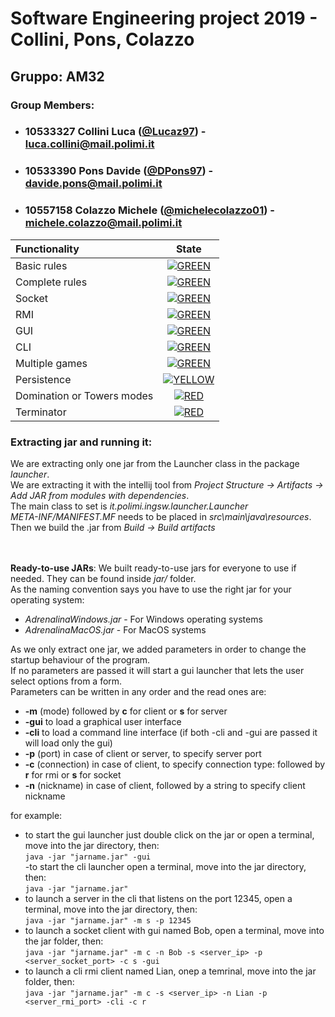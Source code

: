 # Software Engineering project 2019 - Collini, Pons, Colazzo
## Gruppo: AM32

### Group Members:
* ### 10533327 Collini Luca ([@Lucaz97](https://github.com/Lucaz97)) - luca.collini@mail.polimi.it
* ### 10533390 Pons Davide ([@DPons97](https://github.com/DPons97)) - davide.pons@mail.polimi.it
* ### 10557158 Colazzo Michele ([@michelecolazzo01](https://github.com/michelecolazzo01)) - michele.colazzo@mail.polimi.it

| Functionality | State |
|:-----------------------|:------------------------------------:|
| Basic rules | [![GREEN](https://placehold.it/15/44bb44/44bb44)](#) |
| Complete rules | [![GREEN](https://placehold.it/15/44bb44/44bb44)](#) |
| Socket |[![GREEN](https://placehold.it/15/44bb44/44bb44)](#)|
| RMI | [![GREEN](https://placehold.it/15/44bb44/44bb44)](#) |
| GUI | [![GREEN](https://placehold.it/15/44bb44/44bb44)](#) |
| CLI | [![GREEN](https://placehold.it/15/44bb44/44bb44)](#) |
| Multiple games | [![GREEN](https://placehold.it/15/44bb44/44bb44)](#) |
| Persistence | [![YELLOW](https://placehold.it/15/ffdd00/ffdd00)](#) |
| Domination or Towers modes | [![RED](https://placehold.it/15/f03c15/f03c15)](#) |
| Terminator | [![RED](https://placehold.it/15/f03c15/f03c15)](#) |

<!--
[![RED](https://placehold.it/15/f03c15/f03c15)](#)
[![YELLOW](https://placehold.it/15/ffdd00/ffdd00)](#)
[![GREEN](https://placehold.it/15/44bb44/44bb44)](#)
-->

### Extracting jar and running it:
We are extracting only one jar from the Launcher class in the package *launcher*. <br>
We are extracting it with the intellij tool from *Project Structure -> Artifacts -> Add JAR from modules with dependencies*.<br>
The main class to set is *it.polimi.ingsw.launcher.Launcher* <br>
*META-INF/MANIFEST.MF* needs to be placed in *src\main\java\resources*. <br>
Then we build the .jar from *Build -> Build artifacts* <br><br><br>

**Ready-to-use JARs**: We built ready-to-use jars for everyone to use if needed. They can be found inside *jar/* folder.<br>
As the naming convention says you have to use the right jar for your operating system:
* *AdrenalinaWindows.jar* - For Windows operating systems
* *AdrenalinaMacOS.jar* - For MacOS systems 

As we only extract one jar, we added parameters in order to change the startup behaviour of the program.<br>
If no parameters are passed it will start a gui launcher that lets the user select options from a form.<br>
Parameters can be written in any order and the read ones are:<br>
- **-m** (mode) followed by **c** for client or **s** for server<br>
- **-gui** to load a graphical user interface<br>
- **-cli** to load a command line interface (if both -cli and -gui are passed it will load only the gui) <br>
- **-p** (port) in case of client or server, to specify server port<br>
- **-c** (connection) in case of client, to specify connection type: followed by **r** for rmi or **s** for socket<br>
- **-n** (nickname) in case of client, followed by a string to specify client nickname<br>

for example:
- to start the gui launcher just double click on the jar or open a terminal, move into the jar directory, then:<br>
    ```java -jar "jarname.jar" -gui```<br>
-to start the cli launcher open a terminal, move into the jar directory, then: <br>
    ```java -jar "jarname.jar"``` <br>
- to launch a server in the cli that listens on the port 12345, open a terminal, move into the jar directory, then:<br>
    ```java -jar "jarname.jar" -m s -p 12345```<br>
- to launch a socket client with gui named Bob, open a terminal, move into the jar folder, then: <br>
    ```java -jar "jarname.jar" -m c -n Bob -s <server_ip> -p <server_socket_port> -c s -gui```<br>
- to launch a cli rmi client named Lian, onep a temrinal, move into the jar folder, then:<br>
    ```java -jar "jarname.jar" -m c -s <server_ip> -n Lian -p <server_rmi_port> -cli -c r ```<br>
